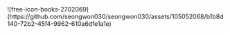 <div align "center">  
  ![free-icon-books-2702069](https://github.com/seongwon030/seongwon030/assets/105052068/b1b8d140-72b2-45f4-9962-610a6dfe1a1e)
</div>

